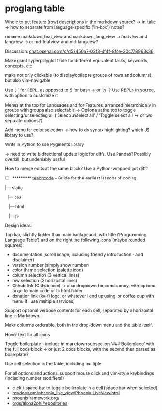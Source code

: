 # proglang table

Where to put feature (row) descriptions in the markdown source? -> in italic -> how to separate from language-specific ('in-box') notes?

rename markdown_feat_view and markdown_lang_view to featview and langview -> or md-featview and md-langview?

Discussion: [chat.openai.com/c/d53450a7-03f3-4f4f-8f4e-30c778963c36](https://chat.openai.com/c/d53450a7-03f3-4f4f-8f4e-30c778963c36)

Make giant hyperpolyglot table for different equivalent tasks, keywords, concepts, etc

make not only clickable (to display/collapse groups of rows and columns), but also vim-navigable

Use ‘⟩ ’ for REPL, as opposed to $ for bash → or ‘ℜ ’? Use REPL> in source, with option to customize it

Menus at the top for Languages and for Features, arranged hierarchically in groups with groups also selectable → Optiona at the top to toggle selecting/unselecting all (’Select/unselect all’ / ‘Toggle select all’ → or two separate options?)

Add menu for color selection → how to do syntax highlighting? which JS library to use?

Write in Python to use Pygments library

→ need to write bidirectional update logic for diffs. Use Pandas? Possibly overkill, but undeniably useful

How to merge edits at the same block? Use a Python-wrapped got diff?


* [ ] \*\*\*\*\*\*\*\*\* [teachcode](https://github.com/madlabsinc/teachcode) - Guide for the earliest lessons of coding.


|— static

  |— css

   |— html

   |— js

Design ideas:

Top bar, slightly lighter than main background, with title (’Programming Language Table’) and on the right the following icons (maybe rounded squares):


*   documentation (scroll image, including friendly introduction - and disclaimer)
*   version number (simply show number)
*   color theme selection (palette icon)
*   column selection (3 vertical lines)
*   row selection (3 horizontal lines)
*   Github link (Github icon) → also dropdown for consistency, with options to go to main code or to html folder
*   donation link (ko-fi logo, or whatever I end up using, or coffee cup with menu if I use multiple services)

Support optional verbose contents for each cell, separated by a horizontal line in Markdown.

Make columns orderable, both in the drop-down menu and the table itself.

Hover text for all icons

Toggle boilerplate - include in markdown subsection ‘### Boilerplace’ with the full code block → or just 2 code blocks, with the second then parsed as boilerplate?

Use cell selection in the table, including multiple

For all options and actions, support mouse click and vim-style keybindings (including number modifiers!)


*   click / space bar to toggle boilerplate in a cell (space bar when selected)
* [hexdocs.pm/phoenix_live_view/Phoenix.LiveView.html](https://hexdocs.pm/phoenix_live_view/Phoenix.LiveView.html)
* [phoenixframework.org/](https://www.phoenixframework.org/)
* [orgs/alpha2phi/repositories](https://github.com/orgs/alpha2phi/repositories)


